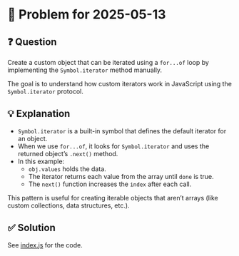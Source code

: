 # 🧠 Problem for 2025-05-13

## ❓ Question

Create a custom object that can be iterated using a `for...of` loop by implementing the `Symbol.iterator` method manually.

The goal is to understand how custom iterators work in JavaScript using the `Symbol.iterator` protocol.

## 💡 Explanation

- `Symbol.iterator` is a built-in symbol that defines the default iterator for an object.
- When we use `for...of`, it looks for `Symbol.iterator` and uses the returned object’s `.next()` method.
- In this example:
  - `obj.values` holds the data.
  - The iterator returns each value from the array until `done` is true.
  - The `next()` function increases the `index` after each call.

This pattern is useful for creating iterable objects that aren’t arrays (like custom collections, data structures, etc.).

## ✅ Solution

See [index.js](./index.js) for the code.
